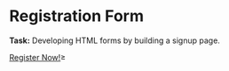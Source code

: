 <h1>Registration Form</h1>
<p><strong>Task:</strong> Developing HTML forms by building a signup page.</p>


<a href="https://htmlpreview.github.io/?https://github.com/chezcye/free-code-camp/blob/35cb822f62cf8abf472413da481f0b0907aa347a/responsive-web-design/cafe-menu/index.html" target="_blank">Register Now!</a>≥
